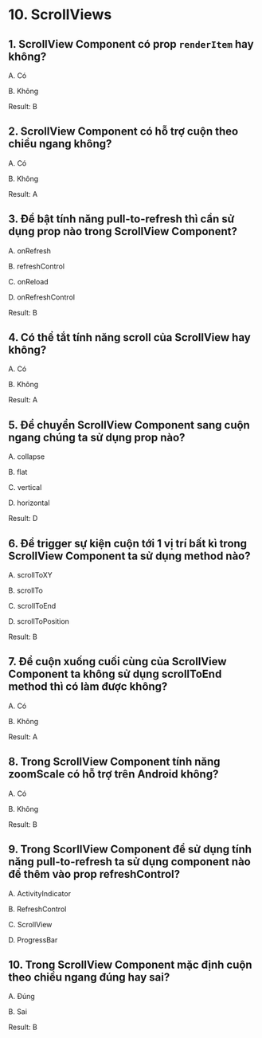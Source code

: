 # 10. ScrollViews

## 1. ScrollView Component có prop `renderItem` hay không?

A. Có 

B. Không

Result: B


## 2. ScrollView Component có hỗ trợ cuộn theo chiều ngang không?

A. Có

B. Không

Result: A

## 3. Để bật tính năng **pull-to-refresh** thì cần sử dụng prop nào trong ScrollView Component?

A. onRefresh

B. refreshControl

C. onReload

D. onRefreshControl

Result: B

## 4. Có thể tắt tính năng scroll của ScrollView hay không?

A. Có

B. Không

Result: A

## 5. Để chuyển ScrollView Component sang cuộn ngang chúng ta sử dụng prop nào?

A. collapse

B. flat

C. vertical

D. horizontal

Result: D

## 6. Để trigger sự kiện cuộn tới 1 vị trí bất kì trong ScrollView Component ta sử dụng method nào?

A. scrollToXY

B. scrollTo

C. scrollToEnd

D. scrollToPosition

Result: B

## 7. Để cuộn xuống cuối cùng của ScrollView Component ta không sử dụng scrollToEnd method thì có làm được không?

A. Có

B. Không

Result: A

## 8. Trong ScrollView Component tính năng **zoomScale** có hỗ trợ trên Android không?

A. Có

B. Không

Result: B

## 9. Trong ScorllView Component để sử dụng tính năng **pull-to-refresh** ta sử dụng component nào để thêm vào prop **refreshControl**?

A. ActivityIndicator

B. RefreshControl

C. ScrollView

D. ProgressBar

## 10. Trong ScrollView Component mặc định cuộn theo chiều ngang đúng hay sai?

A. Đúng

B. Sai

Result: B

